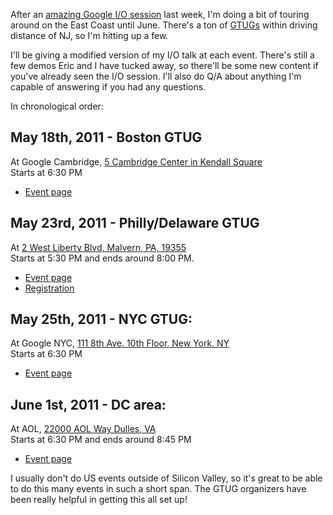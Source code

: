 [link-1]: http://www.youtube.com/watch?v=WlwY6_W4VG8
[link-2]: https://sites.google.com/a/nca-gtug.org/www/chrome-html5
[link-3]: http://boston.gtugs.org/news/may-18-2011
[link-4]: http://www.meetup.com/NYC-GTUG/events/16337631/
[link-5]: http://gtugs.org
[link-6]: https://sites.google.com/site/phillygtug/calendar
[link-6-register]: http://bit.ly/ig4KgL
[link-map-2]: http://maps.google.com/maps?f=q&source=s_q&hl=en&geocode=&q=22000+AOL+Way+Dulles,+VA&aq=&sll=40.740445,-74.002082&sspn=0.010031,0.022724&dirflg=r&ttype=dep&date=05%2F16%2F11&time=12:15pm&noexp=0&noal=0&sort=def&ie=UTF8&hq=&hnear=22000+Aol+Way,+Dulles,+Loudoun,+Virginia+20166&z=16
[link-map-3]: http://maps.google.com/maps?q=Google+Cambridge,+Cambridge,+MA&hl=en&sll=42.36259,-71.087264&sspn=0.02211,0.049255&ie=UTF8&view=map&cid=1579732836221855691&hq=Google+Cambridge,+Cambridge,+MA&hnear=&z=16&iwloc=A
[link-map-4]: http://maps.google.com/maps?f=q&source=s_q&hl=en&geocode=&q=111+8th+Avenue,+New+York,+NY&aq=&sll=40.742022,-74.004636&sspn=0.009624,0.022724&dirflg=r&ttype=dep&date=05%2F16%2F11&time=12:15pm&noexp=0&noal=0&sort=def&ie=UTF8&hq=&hnear=111+8th+Ave,+Manhattan,+New+York+10011&ll=40.740445,-74.002082&spn=0.010031,0.022724&z=16
[link-map-6]: http://maps.google.com/maps?f=q&source=s_q&hl=en&geocode=&q=2+West+Liberty+Blvd,+Malvern,+PA,+19355&aq=&sll=42.348776,-71.06781&sspn=0.078277,0.181789&dirflg=r&ttype=dep&date=05%2F16%2F11&time=12:15pm&noexp=0&noal=0&sort=def&ie=UTF8&hq=&hnear=2+W+Liberty+Blvd,+Malvern,+Pennsylvania+19355&z=16&start=0

After an [amazing Google I/O session][link-1] last week, I'm doing a bit of
touring around on the East Coast until June.  There's a ton of [GTUGs][link-5]
within driving distance of NJ, so I'm hitting up a few.

<!--BREAK-->

I'll be giving a modified version of my I/O talk at each event.  There's still
a few demos Eric and I have tucked away, so there'll be some new content if
you've already seen the I/O session.  I'll also do Q/A about anything I'm
capable of answering if you had any questions.

In chronological order:

## May 18th, 2011 - Boston GTUG
At Google Cambridge, [5 Cambridge Center in Kendall Square][link-map-3]<br>
Starts at 6:30 PM

* [Event page][link-3]

##  May 23rd, 2011 - Philly/Delaware GTUG
At [2 West Liberty Blvd, Malvern, PA, 19355][link-map-6]<br> Starts at 5:30 PM
and ends around 8:00 PM.

* [Event page][link-6]
* [Registration][link-6-register]

## May 25th, 2011 - NYC GTUG:
At Google NYC, [111 8th Ave. 10th Floor, New York, NY][link-map-4]<br> Starts
at 6:30 PM

* [Event page][link-4]

## June 1st, 2011 - DC area:
At AOL, [22000 AOL Way Dulles, VA][link-map-2]<br> Starts at 6:30 PM and ends
around 8:45 PM

* [Event page][link-2]

I usually don't do US events outside of Silicon Valley, so it's great to be
able to do this many events in such a short span.  The GTUG organizers have
been really helpful in getting this all set up!
